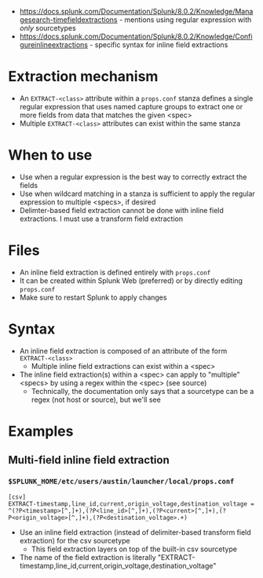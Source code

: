 - https://docs.splunk.com/Documentation/Splunk/8.0.2/Knowledge/Managesearch-timefieldextractions - mentions using regular expression with _only_ sourcetypes
- https://docs.splunk.com/Documentation/Splunk/8.0.2/Knowledge/Configureinlineextractions - specific syntax for inline field extractions
# Extraction mechanism
- An `EXTRACT-<class>` attribute within a `props.conf` stanza defines a single regular expression that uses named capture groups to extract one or
  more fields from data that matches the given \<spec>
- Multiple `EXTRACT-<class>` attributes can exist within the same stanza
# When to use
- Use when a regular expression is the best way to correctly extract the fields
- Use when wildcard matching in a stanza is sufficient to apply the regular expression to multiple \<specs>, if desired
- Delimter-based field extraction cannot be done with inline field extractions. I must use a transform field extraction
# Files
- An inline field extraction is defined entirely with `props.conf`
- It can be created within Splunk Web (preferred) or by directly editing `props.conf`
- Make sure to restart Splunk to apply changes
# Syntax
- An inline field extraction is composed of an attribute of the form `EXTRACT-<class>` 
  - Multiple inline field extractions can exist within a \<spec>
- The inline field extraction(s) within a \<spec> can apply to "multiple" \<specs> by using a regex within the \<spec> (see source)
  - Technically, the documentation only says that a sourcetype can be a regex (not host or source), but we'll see
# Examples
## Multi-field inline field extraction
### `$SPLUNK_HOME/etc/users/austin/launcher/local/props.conf`
```
[csv]
EXTRACT-timestamp,line_id,current,origin_voltage,destination_voltage = ^(?P<timestamp>[^,]+),(?P<line_id>[^,]+),(?P<current>[^,]+),(?P<origin_voltage>[^,]+),(?P<destination_voltage>.+)
```
- Use an inline field extraction (instead of delimiter-based transform field extraction) for the csv sourcetype 
  - This field extraction layers on top of the built-in csv sourcetype
- The name of the field extraction is literally "EXTRACT-timestamp,line_id,current,origin_voltage,destination_voltage"